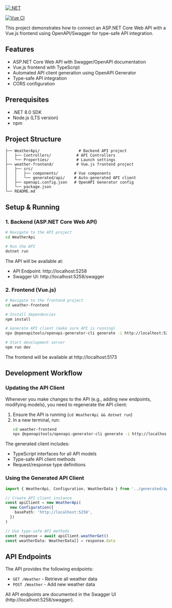 [![.NET](https://github.com/deBabbbe/CSharpCoreWebApiSwaggerVueConnection/actions/workflows/dotnet.yml/badge.svg)](https://github.com/deBabbbe/CSharpCoreWebApiSwaggerVueConnection/actions/workflows/dotnet.yml)

[![Vue CI](https://github.com/deBabbbe/CSharpCoreWebApiSwaggerVueConnection/actions/workflows/vue.yml/badge.svg)](https://github.com/deBabbbe/CSharpCoreWebApiSwaggerVueConnection/actions/workflows/vue.yml)

This project demonstrates how to connect an ASP.NET Core Web API with a Vue.js frontend using OpenAPI/Swagger for type-safe API integration.

## Features

- ASP.NET Core Web API with Swagger/OpenAPI documentation
- Vue.js frontend with TypeScript
- Automated API client generation using OpenAPI Generator
- Type-safe API integration
- CORS configuration

## Prerequisites

- .NET 8.0 SDK
- Node.js (LTS version)
- npm

## Project Structure

```
├── WeatherApi/                 # Backend API project
│   ├── Controllers/           # API Controllers
│   └── Properties/            # Launch settings
├── weather-frontend/          # Vue.js frontend project
│   ├── src/
│   │   ├── components/       # Vue components
│   │   └── generated/api/    # Auto-generated API client
│   ├── openapi.config.json   # OpenAPI Generator config
│   └── package.json
└── README.md
```

## Setup & Running

### 1. Backend (ASP.NET Core Web API)

```bash
# Navigate to the API project
cd WeatherApi

# Run the API
dotnet run
```

The API will be available at:
- API Endpoint: http://localhost:5258
- Swagger UI: http://localhost:5258/swagger

### 2. Frontend (Vue.js)

```bash
# Navigate to the frontend project
cd weather-frontend

# Install dependencies
npm install

# Generate API client (make sure API is running)
npx @openapitools/openapi-generator-cli generate -i http://localhost:5258/swagger/v1/swagger.json -g typescript-axios -o src/generated/api --additional-properties=supportsES6=true,npmVersion=6.9.0,typescriptThreePlus=true

# Start development server
npm run dev
```

The frontend will be available at http://localhost:5173

## Development Workflow

### Updating the API Client

Whenever you make changes to the API (e.g., adding new endpoints, modifying models), you need to regenerate the API client:

1. Ensure the API is running (`cd WeatherApi && dotnet run`)
2. In a new terminal, run:
   ```bash
   cd weather-frontend
   npx @openapitools/openapi-generator-cli generate -i http://localhost:5258/swagger/v1/swagger.json -g typescript-axios -o src/generated/api --additional-properties=supportsES6=true,npmVersion=6.9.0,typescriptThreePlus=true
   ```

The generated client includes:
- TypeScript interfaces for all API models
- Type-safe API client methods
- Request/response type definitions

### Using the Generated API Client

```typescript
import { WeatherApi, Configuration, WeatherData } from '../generated/api'

// Create API client instance
const apiClient = new WeatherApi(
  new Configuration({
    basePath: 'http://localhost:5258',
  })
)

// Use type-safe API methods
const response = await apiClient.weatherGet()
const weatherData: WeatherData[] = response.data
```

## API Endpoints

The API provides the following endpoints:

- `GET /Weather` - Retrieve all weather data
- `POST /Weather` - Add new weather data

All API endpoints are documented in the Swagger UI (http://localhost:5258/swagger).
